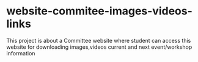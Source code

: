 # website-commitee-images-videos-links
This project is about a Committee website where student can access this website for downloading images,videos current and next event/workshop information
